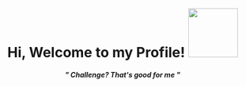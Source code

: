 <p>
  <h1 align="center"><b>Hi, Welcome to my Profile!</b> 
  <img src="https://thumbs.gfycat.com/RecklessEagerGraysquirrel-max-1mb.gif" width="100"/>
  <h4 align="center"><i>" Challenge?  That's good for me "</i></h4>
  </h1>

</p>

<!-- ### Languages

<p align="left">
 <img
      src="https://raw.githubusercontent.com/devicons/devicon/master/icons/javascript/javascript-original.svg"
      alt="javascript" width="40" height="40" />
<img
      src="https://upload.wikimedia.org/wikipedia/commons/thumb/4/4c/Typescript_logo_2020.svg/1200px-Typescript_logo_2020.svg.png"
      alt="typescript" width="40" height="40" />
<img
      src="https://www.svgrepo.com/show/303388/java-4-logo.svg"
      alt="java" width="40" height="40" />

</p>

### Technologies

<p align="left">
<img
      src="https://raw.githubusercontent.com/devicons/devicon/master/icons/react/react-original-wordmark.svg"
      alt="ReactJS" width="40" height="40" />
<img
      src="https://upload.wikimedia.org/wikipedia/commons/thumb/8/8e/Nextjs-logo.svg/800px-Nextjs-logo.svg.png"
      alt="NextJS" width="" height="40" />
</p> -->
